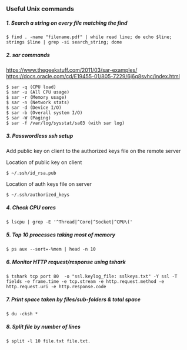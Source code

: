 ### Useful Unix commands

##### 1. Search a string on every file matching the find

```
$ find . -name "filename.pdf" | while read line; do echo $line; strings $line | grep -si search_string; done
```

##### 2. sar commands
https://www.thegeekstuff.com/2011/03/sar-examples/
https://docs.oracle.com/cd/E19455-01/805-7229/6j6q8svhc/index.html
```
$ sar -q (CPU load)
$ sar -u (All CPU usage)
$ sar -r (Memory usage)
$ sar -n (Network stats)
$ sar -d (Device I/O)
$ sar -b (Overall system I/O)
$ sar -W (Paging)
$ sar -f /var/log/sysstat/sa03 (with sar log)
```

##### 3. Passwordless ssh setup
Add public key on client to the authorized keys file on the remote server

Location of public key on client
```
$ ~/.ssh/id_rsa.pub
```

Location of auth keys file on server
```
$ ~/.ssh/authorized_keys
```

##### 4. Check CPU cores
```
$ lscpu | grep -E '^Thread|^Core|^Socket|^CPU\('
```

##### 5. Top 10 processes taking most of memory
```
$ ps aux --sort=-%mem | head -n 10
```

##### 6. Monitor HTTP request/response using tshark
```
$ tshark tcp port 80  -o "ssl.keylog_file: sslkeys.txt" -Y ssl -T fields -e frame.time -e tcp.stream -e http.request.method -e http.request.uri -e http.response.code
```

##### 7. Print space taken by files/sub-folders & total space
```
$ du -cksh *
```

##### 8. Split file by number of lines
``` 
$ split -l 10 file.txt file.txt.
```
